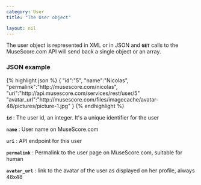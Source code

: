 ```yaml
---
category: User
title: "The User object"

layout: nil
---
```


The user object is represented in XML or in JSON and **`GET`** calls to the MuseScore.com API will send back a single object or an array.

### JSON example

{% highlight json %}
{
   "id":"5",
   "name":"Nicolas",
   "permalink":"http:\/\/musescore.com\/nicolas",
   "uri":"http:\/\/api.musescore.com\/services\/rest\/user\/5"
   "avatar_url":"http:\/\/musescore.com\/files\/imagecache\/avatar-48\/pictures\/picture-1.jpg"
}
{% endhighlight %}

**`id`**
: The user id, an integer. It's a unique identifier for the user

**`name`**
: User name on MuseScore.com

**`uri`**
: API endpoint for this user

**`permalink`**
: Permalink to the user page on MuseScore.com, suitable for human

**`avatar_url`**
: link to the avatar of the user as displayed on her profile, always 48x48

